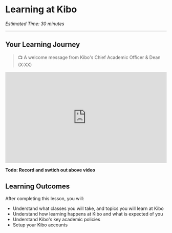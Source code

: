 # Learning at Kibo

*Estimated Time: 30 minutes*

---

## Your Learning Journey

>  📺 A welcome message from Kibo's Chief Academic Officer & Dean (X:XX)

<div style="position: relative; padding-bottom: 56.25%; height: 0;">
  <iframe width="560" height="315" src="https://www.youtube.com/embed/BG-9XWDG9AE" title="YouTube video player" frameborder="0" allow="accelerometer; autoplay; clipboard-write; encrypted-media; gyroscope; picture-in-picture; web-share" allowfullscreen style="position: absolute; top: 0; left: 0; width: 100%; height: 100%;"></iframe>
</div>

**Todo: Record and swtich out above video**

## Learning Outcomes
After completing this lesson, you will:
- Understand what classes you will take, and topics you will learn at Kibo
- Understand how learning happens at Kibo and what is expected of you
- Understand Kibo's key academic policies 
- Setup your Kibo accounts

